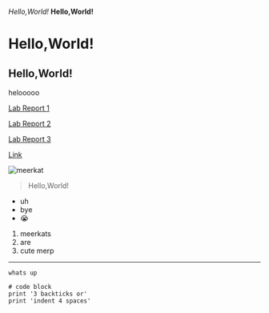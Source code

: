 *Hello,World!*
**Hello,World!**
# Hello,World!
## Hello,World!

helooooo

[Lab Report 1](lab-report-1-week-2.html)

[Lab Report 2](https://melissaesantos.github.io/cse15l-lab-reports/lab-report-2-week-4.html)

[Lab Report 3](https://melissaesantos.github.io/cse15l-lab-reports/lab-report-3-week-6.html)

[Link]( https://melissaesantos.github.io/cse15l-lab-reports/)

![meerkat](https://user-images.githubusercontent.com/91588097/149413784-3a3f8c7a-522b-4619-b28a-fe4f3c59c2f0.jpeg)


>Hello,World!
* uh
* bye
* 😭
1. meerkats
2. are
3. cute
merp
---
`whats up`

```
# code block
print '3 backticks or'
print 'indent 4 spaces'
```
